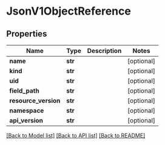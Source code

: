 # JsonV1ObjectReference


## Properties
Name | Type | Description | Notes
------------ | ------------- | ------------- | -------------
**name** | **str** |  | [optional] 
**kind** | **str** |  | [optional] 
**uid** | **str** |  | [optional] 
**field_path** | **str** |  | [optional] 
**resource_version** | **str** |  | [optional] 
**namespace** | **str** |  | [optional] 
**api_version** | **str** |  | [optional] 

[[Back to Model list]](../README.md#documentation-for-models) [[Back to API list]](../README.md#documentation-for-api-endpoints) [[Back to README]](../README.md)


